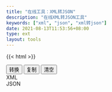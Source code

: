```yaml
---
title: "在线工具：XML转JSON"
description: "在线XML转JSON工具"
keywords: ["xml", "json", "xml转json"]
date: 2021-08-13T11:53:56+08:00
type: ext
layout: tools
---
```

{{< html >}}
   <div class="t-btn d-flex justify-content-center">
    <button class="btn"  id="btnExpan"> 转换 </button>
    <button class="btn btn-default" data-clipboard-action="copy" id="btnCopy"> 复制 </button>
    <button class="btn btn-default" id="btnClear"> 清空 </button>
  </div> 
  <div class="row">
    <div class="t-editarea col-lg-6 col-md-12" onpaste="setTimeout(convert,1)"> 
      <label class="col-form-label"> XML </label> 
      <div id="input" class="t-textarea fullHeight fixed-size"></div> 
    </div>
    <div class="t-editarea col-lg-6 col-md-12"> 
      <label class="col-form-label"> JSON </label> 
      <div class="t-textarea fullHeight fixed-size" id="output"></div> 
    </div>
  </div>
  <script src="https://cdn.bootcss.com/clipboard.js/2.0.4/clipboard.min.js">
	</script> 
  <script src="/js/jquery.js"></script>
  <script src="/js/tools.js?v=0.0.3"></script>
  <script>
    function formatJson(msg) {
      let jsonStr = JSON.stringify(JSON.parse(msg), null, 4)
      return jsonStr;
    }

    document.getElementById("btnExpan").onclick = function() {
      convert()
    }

    let input = new highlight(
      document.getElementById("input"), 
      "xml", 
      initXml
    )

    let output = new highlight(
      document.getElementById("output"), 
      "javascript", 
      '等待转化结果...'
    )
    
    document.getElementById("btnClear").onclick = function() {
        cleanup(input, output)
    }
    function convert() {
      let schema = input.getValue()
      if (schema != "") {
        $.ajax({
          url: "/api/tool",
          type: "post",
          data: {
            input: schema,
            method: "xml2json"
          },
          success: function(res) {
            if (res.error != "") {
              output.setError(res.error)
            } else {
              output.setValue(formatJson(res.data))
            }
          },
          error: function(xhr, status, err) {
            if (err != "") {
              output.setError(err)
            }
          }
        })
      }
    }
    convert()
    listenMode(input, output)
    copy(output)
	</script> 
  {{< /html >}}